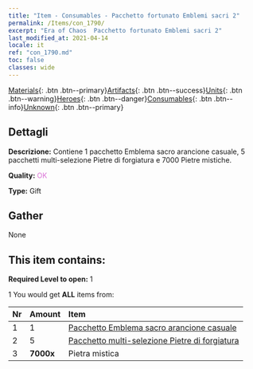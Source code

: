 ```yaml
---
title: "Item - Consumables - Pacchetto fortunato Emblemi sacri 2"
permalink: /Items/con_1790/
excerpt: "Era of Chaos  Pacchetto fortunato Emblemi sacri 2"
last_modified_at: 2021-04-14
locale: it
ref: "con_1790.md"
toc: false
classes: wide
---
```

 [Materials](/it/Items/){: .btn .btn--primary}[Artifacts](/it/Items/Artifacts/){: .btn .btn--success}[Units](/it/Items/Units/){: .btn .btn--warning}[Heroes](/it/Items/Heroes/){: .btn .btn--danger}[Consumables](/it/Items/Consumables/){: .btn .btn--info}[Unknown](/it/Items/Unknown/){: .btn .btn--primary}

## Dettagli
 **Descrizione:** Contiene 1 pacchetto Emblema sacro arancione casuale, 5 pacchetti multi-selezione Pietre di forgiatura e 7000 Pietre mistiche.

 **Quality:** <span style="color: #DA70D6">OK</span>

 **Type:** Gift

## Gather

  None

## This item contains:

 **Required Level to open:** 1

 1 You would get **ALL** items  from:

  | Nr | Amount |     Item    |
  |:---|:-------|:------------|
  | 1 | 1 | [Pacchetto Emblema sacro arancione casuale](/it/Items/con_1794/) | 
  | 2 | 5 | [Pacchetto multi-selezione Pietre di forgiatura](/it/Items/con_1480/) | 
  | 3 |  **7000x** | Pietra mistica |  | 
